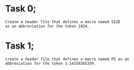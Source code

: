 # Task 0;
    Create a header file that defines a macro named SIZE
    as an abbreviation for the token 1024.
# Task 1;
    Create a header file that defines a macro named PI as an
    abbreviation for the token 3.14159265359.
